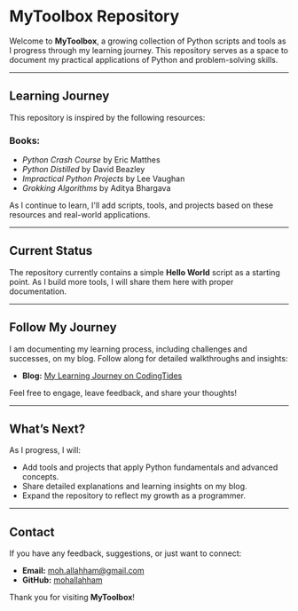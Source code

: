 # MyToolbox Repository

Welcome to **MyToolbox**, a growing collection of Python scripts and tools as I progress through my learning journey. This repository serves as a space to document my practical applications of Python and problem-solving skills.

---

## Learning Journey

This repository is inspired by the following resources:

### Books:

- _Python Crash Course_ by Eric Matthes
- _Python Distilled_ by David Beazley
- _Impractical Python Projects_ by Lee Vaughan
- _Grokking Algorithms_ by Aditya Bhargava

As I continue to learn, I'll add scripts, tools, and projects based on these resources and real-world applications.

---

## Current Status

The repository currently contains a simple **Hello World** script as a starting point. As I build more tools, I will share them here with proper documentation.

---

## Follow My Journey

I am documenting my learning process, including challenges and successes, on my blog. Follow along for detailed walkthroughs and insights:

- **Blog:** [My Learning Journey on CodingTides](https://codingtides.com)

Feel free to engage, leave feedback, and share your thoughts!

---

## What’s Next?

As I progress, I will:

- Add tools and projects that apply Python fundamentals and advanced concepts.
- Share detailed explanations and learning insights on my blog.
- Expand the repository to reflect my growth as a programmer.

---

## Contact

If you have any feedback, suggestions, or just want to connect:

- **Email:** moh.allahham@gmail.com
- **GitHub:** [mohallahham](https://github.com/mohallahham)

Thank you for visiting **MyToolbox**!
